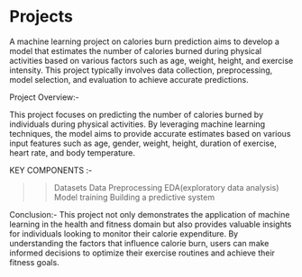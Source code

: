 # Projects

A machine learning project on calories burn prediction aims to develop a model that estimates the number of calories burned during physical activities based on various factors such as age, weight, height, and exercise intensity. This project typically involves data collection, preprocessing, model selection, and evaluation to achieve accurate predictions.

Project Overview:-

This project focuses on predicting the number of calories burned by individuals during physical activities. By leveraging machine learning techniques, the model aims to provide accurate estimates based on various input features such as age, gender, weight, height, duration of exercise, heart rate, and body temperature.

KEY COMPONENTS :-
>> Datasets
>> Data Preprocessing
>> EDA(exploratory data analysis)
>> Model training
>> Building a predictive system

Conclusion:-
            This project not only demonstrates the application of machine learning in the health and fitness domain but also provides                 valuable insights for individuals looking to monitor their calorie expenditure. By understanding the factors that influence 
            calorie burn, users can make informed decisions to optimize their exercise routines and achieve their fitness goals.
